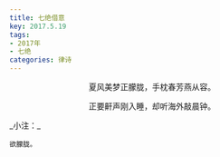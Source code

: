 ```yaml
---
title: 七绝借意
key: 2017.5.19
tags: 
- 2017年 
- 七绝
categories: 律诗
---
```


<p align="center">夏风美梦正朦胧，手枕春芳燕从容。
</p>
<p align="center">正要鼾声刚入睡，却听海外敲晨钟。
</p>
_小注：_

```
欲朦胧。
```